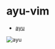 # ayu-vim

- [ayu](https://github.com/ayu-theme/ayu-vim)

![ayu](https://raw.githubusercontent.com/hattori-hanz0/neovim-config/main/img/kolory-ayu.png)

